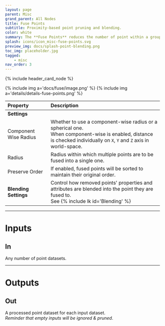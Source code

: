 ```yaml
---
layout: page
parent: Misc
grand_parent: All Nodes
title: Fuse Points
subtitle: Proximity-based point pruning and blending.
color: white
summary: The **Fuse Points** reduces the number of point within a group by merging points that are within a set radius of each others; and allows you to control how the resulting properties and attributes are blended.
splash: icons/icon_misc-fuse-points.svg
preview_img: docs/splash-point-blending.png
toc_img: placeholder.jpg
tagged: 
    - misc
nav_order: 3
---
```


{% include header_card_node %}

{% include img a='docs/fuse/image.png' %} 
{% include img a='details/details-fuse-points.png' %} 

| Property       | Description          |
|:-------------|:------------------|
|**Settings**||
| Component Wise Radius           | Whether to use a component-wise radius or a spherical one.<br>When component-wise is enabled, distance is checked individually on `X`, `Y` and `Z` axis in world-space.  |
| Radius          | Radius within which multiple points are to be fused into a single one. |
| Preserve Order          | If enabled, fused points will be sorted to maintain their original order. |
|**Blending Settings**| Control how removed points' properties and attributes are blended into the point they are fused to.<br>See {% include lk id='Blending' %}|

---
# Inputs
## In
Any number of point datasets.

---
# Outputs
## Out
A processed point dataset for each input dataset.  
*Reminder that empty inputs will be ignored & pruned*.